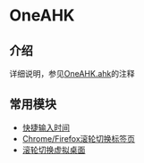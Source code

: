 # OneAHK

## 介绍

详细说明，参见[OneAHK.ahk](OneAHK.ahk)的注释

## 常用模块

- [快捷输入时间](src/insert_time.ext.ahk)
- [Chrome/Firefox滚轮切换标签页](src/scroll_to_switch_chrome_tab.ext.ahk)
- [滚轮切换虚拟桌面](src/switch_virtual_decktop.ext.ahk)